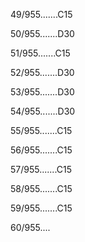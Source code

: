 49/955.......C15 


50/955.......D30 


51/955.......C15 


52/955.......D30 


53/955.......D30 


54/955.......D30 


55/955.......C15 


56/955.......C15 


57/955.......C15 


58/955.......C15 


59/955.......C15 


60/955.... 

